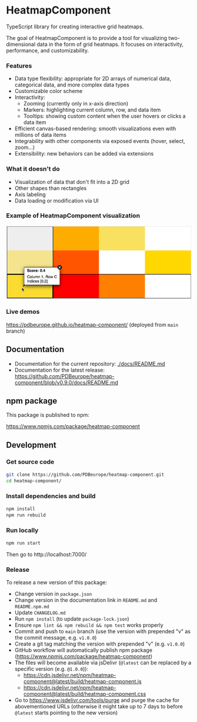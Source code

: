 <!-- README for GitHub -->

# HeatmapComponent

TypeScript library for creating interactive grid heatmaps.

The goal of HeatmapComponent is to provide a tool for visualizing two-dimensional data in the form of grid heatmaps. It focuses on interactivity, performance, and customizability.

### Features

-   Data type flexibility: appropriate for 2D arrays of numerical data, categorical data, and more complex data types
-   Customizable color scheme
-   Interactivity:
    -   Zooming (currently only in x-axis direction)
    -   Markers: highlighting current column, row, and data item
    -   Tooltips: showing custom content when the user hovers or clicks a data item
-   Efficient canvas-based rendering: smooth visualizations even with millions of data items
-   Integrability with other components via exposed events (hover, select, zoom...)
-   Extensibility: new behaviors can be added via extensions

### What it doesn't do

-   Visualization of data that don't fit into a 2D grid
-   Other shapes than rectangles
-   Axis labeling
-   Data loading or modification via UI

### Example of HeatmapComponent visualization

![HeatmapComponent](./docs/heatmap-component.png)

### Live demos

<https://pdbeurope.github.io/heatmap-component/> (deployed from `main` branch)

## Documentation

-   Documentation for the current repository: [./docs/README.md](./docs/README.md)
-   Documentation for the latest release: <https://github.com/PDBeurope/heatmap-component/blob/v0.9.0/docs/README.md>

## npm package

This package is published to npm:

<https://www.npmjs.com/package/heatmap-component>

## Development

### Get source code

```sh
git clone https://github.com/PDBeurope/heatmap-component.git
cd heatmap-component/
```

### Install dependencies and build

```sh
npm install
npm run rebuild
```

### Run locally

```sh
npm run start
```

Then go to http://localhost:7000/

### Release

To release a new version of this package:

-   Change version in `package.json`
-   Change version in the documentation link in `README.md` and `README.npm.md`
-   Update `CHANGELOG.md`
-   Run `npm install` (to update `package-lock.json`)
-   Ensure `npm lint && npm rebuild && npm test` works properly
-   Commit and push to `main` branch (use the version with prepended "v" as the commit message, e.g. `v1.0.0`)
-   Create a git tag matching the version with prepended "v" (e.g. `v1.0.0`)
-   GitHub workflow will automatically publish npm package (https://www.npmjs.com/package/heatmap-component)
-   The files will become available via jsDelivr (`@latest` can be replaced by a specific version (e.g. `@1.0.0`)):
    -   https://cdn.jsdelivr.net/npm/heatmap-component@latest/build/heatmap-component.js
    -   https://cdn.jsdelivr.net/npm/heatmap-component@latest/build/heatmap-component.css
-   Go to https://www.jsdelivr.com/tools/purge and purge the cache for abovementioned URLs (otherwise it might take up to 7 days to before `@latest` starts pointing to the new version)
